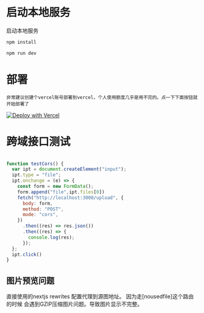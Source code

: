 # 启动本地服务  

启动本地服务  

```bash
npm install

npm run dev
```
# 部署  

`
非常建议创建个vercel账号部署到vercel，个人使用额度几乎是用不完的。点一下下面按钮就开始部署了
`

[![Deploy with Vercel](https://vercel.com/button)](https://vercel.com/new/clone?repository-url=https%3A%2F%2Fgithub.com%2Fgofxas%2Fnext-telegraph-image&amp;project-name=next-telegraph-image&amp;repository-name=next-telegraph-image)  

# 跨域接口测试  

```javascript

function testCors() {
  var ipt = document.createElement("input");
  ipt.type = "file";
  ipt.onchange = (e) => {
    const form = new FormData();
    form.append("file",ipt.files[0])
    fetch("http://localhost:3000/upload", {
      body: form,
      method: "POST",
      mode: "cors",
    })
      .then((res) => res.json())
      .then((res) => {
        console.log(res);
      });
  };
  ipt.click()
}

```  
## 图片预览问题  
直接使用的nextjs rewrites 配置代理到源图地址。 因为走[nousedfile]这个路由的时候 会遇到GZIP压缩图片问题。导致图片显示不完整。